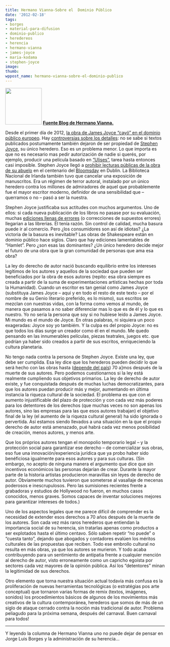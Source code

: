 ```yaml
---
title: Hermano Vianna-Sobre el  Dominio Público
date: '2012-02-18'
tags:
- borges
- material-para-difusion
- dominio-publico
- heredereos
- herencia
- hermano-vianna
- james-joyce
- maria-kodama
- stephen-joyce
image: 
thumb: 
wppost_name: hermano-vianna-sobre-el-dominio-publico
---
```


<strong></strong><img class="alignnone" title="Hermano Vianna" src="https://partidopirata.com.ar/wp-content/uploads/2012/02/pg01_02-115x115.jpg" alt="" width="115" height="115" />
<strong><a href="https://hermanovianna.wordpress.com/2012/02/18/ainda-dominio-publico/" target="_blank">Fuente Blog de Hermano Vianna.</a></strong>

Desde el primer día de 2012, <a href="http://www.observer.com/2012/01/james-joyce-has-gone-public-the-public-domain-clas-of-2012/" target="_blank">la obra de James Joyce “cayó” en el dominio público europeo</a>. Hay <a href="http://latimesblogs.latimes.com/jacketcopy/2012/01/james-joyce-moves-into-the-public-domain-mostly.html" target="_blank">controversias sobre los detalles</a>: no se sabe si textos publicados postumamente también dejaron de ser propiedad de <a href="http://en.wikipedia.org/wiki/Stephen_J._Joyce" target="_blank">Stephen Joyce</a>, su único heredero. Eso es un problema menor. Lo que importa es que no es necesario mas pedir autorización de nadie si querés, por ejemplo, producir una película basado en <a href="http://en.wikipedia.org/wiki/Ulyses_%28novel%29" target="_blank">“Ulises”</a>, tarea hasta entonces casi imposible. Stephen Joyce llegó a <a href="http://www.newyorker.com/online/blogs/books/2012/01/james-joyce-public-domain.html" target="_blank">prohibir lecturas públicas de la obra de su abuelo</a> en el centenario del <a href="http://en.wikipedia.org/wiki/Bloomsday" target="_blank">Bloomsday</a> en Dublin. La Biblioteca Nacional de Irlanda también tuvo que cancelar una exposición de manuscritos. Era un régimen de terror autoral, instalado por un único heredero contra los millones de admiradores de aquel que probablemente fue el mayor escritor moderno, definidor de una sensibilidad que – querramos o no – pasó a ser la nuestra.

Stephen Joyce justificaba sus actitudes con muchos argumentos. Uno de ellos: si cada nueva publicación de los libros no pasase por su evaluación, muchas <a href="http://www.observer.com/1997/12/james-joyce-and-the-nutty-profesor/" target="_blank">ediciones llenas de errores</a> (o correcciones de supuestos errores) llegarian a las librerias. Él tenía razón. Sin control de calidad, mucha basura puede ir al comercio. Pero ¿los consumidores son así de idiotas? ¿La victoria de la basura es inevitable? Las obras de Shakespeare están en dominio público hace siglos. Claro que hay ediciones lamentables de “Hamlet”. Pero ¿son esas las dominantes? ¿Un único heredero decide mejor el futuro de una obra que la gran comunidad de personas que ama esa obra?

La ley do derecho de autor nació buscando equilibrio entre los intereses legítimos de los autores y aquellos de la sociedad que pueden ser beneficiados por la obra de esos autores (repito: esa obra siempre es creada a partir de la suma de experimentaciones artísticas hechas por toda la Humanidad). Cuando un escritor es tan genial como James Joyce (substituya James Joyce – aqui y en todo el resto de este texto – por el nombre de su Genio literario preferido, es lo mismo), sus escritos se mezclan con nuestras vidas, con la forma como vemos al mundo, de manera que pasamos a no saber diferenciar mas lo que es de él y lo que es nuestro. Yo no seria la persona que soy si no hubiese leido a James Joyce. Mi mundo es el mundo de Joyce. En otras palabras, ni siquiera un poco exageradas: Joyce soy yo tambiém. Y la culpa es del propio Joyce: no es que todos los días surge un creador como él en el mundo. Me quedo pensando en las innumerables películas, piezas teatrales, juegos etc. que podrían ya haber sido creados a partir de sus escritos, enriqueciendo la cultura planetaria.

No tengo nada contra la persona de Stephen Joyce. Existe una ley, que debe ser cumplida. Esa ley dice que los herederos pueden decidir lo que será hecho con las obras hasta (<a href="http://publicdomain.okfn.org/calculators/" target="_blank">depende del país</a>) 70 a]mos después de la muerte de sus autores. Pero podemos cuestionarnos si la ley está realmente cumpliendo sus objetivos primarios. La ley de derecho de autor existe, y fue conquistada después de muchas luchas democratizantes, para que los autores puedan producir más y mejor, aumentando en última instancia la riqueza cultural de la sociedad. El problema es que con el aumento injustificable del plazo de protección y con cada vez más poderes para los detentores de los derechos (que muchas veces no son apenas los autores, sino las empresas para las que esos autores trabajan) el objetivo final de la ley (el aumento de la riqueza cultural general) ha sido ignorada o pervertida. Así estamos siendo llevados a una situación en la que el propio derecho de autor está amenazado, pué habrá cada vez menos posibilidad de creación, menos autores, y menos arte.

Que los próprios autores tengan el monopolio temporario legal – y la protección social para garantizar ese derecho – de comercializar sus obras, eso fue una innovación/experiencia jurídica que ya probo haber sido benéficiosa igualmente para esos autores y para sus culturas. (Sin embargo, no acepto de ninguna manera el argumento que dice que sin incentivos económicos las personas dejarían de crear. Durante la mayor parte de la historia artistas producieron maravillas sin leyes de derecho de autor. Obviamente muchos tuvieron que someterse al vasallaje de mecenas poderosos e inescrupulosos. Pero las sumisiones recientes frente a grabadoras y estudios de Hollywood no fueron, en muchos casos conocidos, menos graves. Somos capaces de inventar soluciones mejores para garantizar intereses de todos.)

Uno de los aspectos legales que me parece difícil de comprender es la necesidad de extender esos derechos a 70 años después de la muerte de los autores. Son cada vez más raros herederos que entiendan la importancia social de su herencia, sin tratarlas apenas como productos a ser explotados hasta el último centavo. Sólo saben repetir “no puede” o “cuesta tanto”, dejando que abogados y contadores evalúen los méritos culturales de las propuestas que reciben. Todo ese embrollo cultural no resulta en más obras, ya que los autores se murieron. Y todo acaba contribuyendo para un sentimiento de antipatia frente a cualquier mención al derecho de autor, visto erroneamente como un capricho egoísta por sectores cada vez mayores de la opinión pública. Así los “detentores” minan la legitimidad de sus derechos.

Otro elemento que torna nuestra situación actual todavía más confusa es la proliferación de nuevas herramientas tecnológicas (o estratégias pos arte conceptual) que tornaron varias formas de remix (textos, imágenes, sonidos) los procedimientos básicos de algunos de los movimientos más creativos de la cultura contemporánea, herederos que somos de más de un siglo de ataque cerrado contra la noción más tradicional de autor. Problema peliagudo para la próxima semana, después del carnaval. Buen carnaval para todos!

<hr />

Y leyendo la columna de Hermano Vianna uno no puede dejar de pensar en Jorge Luis Borges y la administración de su herencia...
